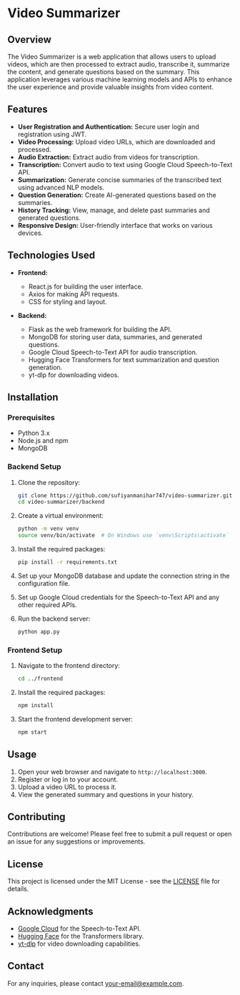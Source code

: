# Video Summarizer

## Overview
The Video Summarizer is a web application that allows users to upload videos, which are then processed to extract audio, transcribe it, summarize the content, and generate questions based on the summary. This application leverages various machine learning models and APIs to enhance the user experience and provide valuable insights from video content.

## Features
- **User Registration and Authentication:** Secure user login and registration using JWT.
- **Video Processing:** Upload video URLs, which are downloaded and processed.
- **Audio Extraction:** Extract audio from videos for transcription.
- **Transcription:** Convert audio to text using Google Cloud Speech-to-Text API.
- **Summarization:** Generate concise summaries of the transcribed text using advanced NLP models.
- **Question Generation:** Create AI-generated questions based on the summaries.
- **History Tracking:** View, manage, and delete past summaries and generated questions.
- **Responsive Design:** User-friendly interface that works on various devices.

## Technologies Used
- **Frontend:**
  - React.js for building the user interface.
  - Axios for making API requests.
  - CSS for styling and layout.

- **Backend:**
  - Flask as the web framework for building the API.
  - MongoDB for storing user data, summaries, and generated questions.
  - Google Cloud Speech-to-Text API for audio transcription.
  - Hugging Face Transformers for text summarization and question generation.
  - yt-dlp for downloading videos.

## Installation

### Prerequisites
- Python 3.x
- Node.js and npm
- MongoDB

### Backend Setup
1. Clone the repository:
   ```bash
   git clone https://github.com/sufiyanmanihar747/video-summarizer.git
   cd video-summarizer/backend
   ```

2. Create a virtual environment:
   ```bash
   python -m venv venv
   source venv/bin/activate  # On Windows use `venv\Scripts\activate`
   ```

3. Install the required packages:
   ```bash
   pip install -r requirements.txt
   ```

4. Set up your MongoDB database and update the connection string in the configuration file.

5. Set up Google Cloud credentials for the Speech-to-Text API and any other required APIs.

6. Run the backend server:
   ```bash
   python app.py
   ```

### Frontend Setup
1. Navigate to the frontend directory:
   ```bash
   cd ../frontend
   ```

2. Install the required packages:
   ```bash
   npm install
   ```

3. Start the frontend development server:
   ```bash
   npm start
   ```

## Usage
1. Open your web browser and navigate to `http://localhost:3000`.
2. Register or log in to your account.
3. Upload a video URL to process it.
4. View the generated summary and questions in your history.

## Contributing
Contributions are welcome! Please feel free to submit a pull request or open an issue for any suggestions or improvements.

## License
This project is licensed under the MIT License - see the [LICENSE](LICENSE) file for details.

## Acknowledgments
- [Google Cloud](https://cloud.google.com/speech-to-text) for the Speech-to-Text API.
- [Hugging Face](https://huggingface.co/) for the Transformers library.
- [yt-dlp](https://github.com/yt-dlp/yt-dlp) for video downloading capabilities.

## Contact
For any inquiries, please contact [your-email@example.com](mailto:sufiyanmanihar52@gmail.com).
